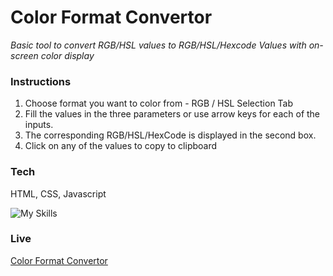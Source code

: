 # Color Format Convertor

*Basic tool to convert RGB/HSL values to RGB/HSL/Hexcode Values with on-screen color display*

### Instructions

1. Choose format you want to color from - RGB / HSL Selection Tab
2. Fill the values in the three parameters or use arrow keys for each of the inputs.
3. The corresponding RGB/HSL/HexCode is displayed in the second box.
4. Click on any of the values to copy to clipboard

### Tech

HTML, CSS, Javascript 

![My Skills](https://skills.thijs.gg/icons?i=html,css,javascript,jquery&theme=dark)

### Live

[Color Format Convertor](https://codetweek.github.io/ColorFormatConvertor/src/)